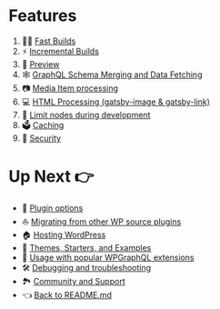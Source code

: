 # Features

1. :running_woman: [Fast Builds](./fast-builds.md)
2. :zap: [Incremental Builds](./incremental-builds.md)
3. :eyes: [Preview](./preview.md)
4. :spider_web: [GraphQL Schema Merging and Data Fetching](graphql-wordpress-and-gatsby.md)
5. :camera: [Media Item processing](./media-item-processing.md)
6. :computer: [HTML Processing (gatsby-image & gatsby-link)](./html-processing.md)
7. :100: [Limit nodes during development](./limit-nodes-during-development.md)
8. :ballot_box: [Caching](./caching.md)
9. :closed_lock_with_key: [Security](./security.md)

# Up Next :point_right:

- :electric_plug: [Plugin options](../plugin-options.md)
- :boat: [Migrating from other WP source plugins](../migrating-from-other-wp-source-plugins.md)
- :house: [Hosting WordPress](../hosting.md)
- :athletic_shoe: [Themes, Starters, and Examples](../themes-starters-examples.md)
- :medal_sports: [Usage with popular WPGraphQL extensions](../usage-with-popular-wp-graphql-extensions.md)
- :hammer_and_wrench: [Debugging and troubleshooting](../debugging-and-troubleshooting.md)
- :national_park: [Community and Support](../community-and-support.md)
- :point_left: [Back to README.md](../../README.md)
